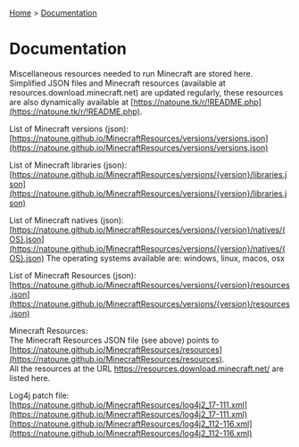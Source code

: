 [Home](..) > [Documentation](#)

# Documentation

Miscellaneous resources needed to run Minecraft are stored here.  
Simplified JSON files and Minecraft resources (available at resources.download.minecraft.net) are updated regularly, these resources are also dynamically available at [https://natoune.tk/r/!README.php](https://natoune.tk/r/!README.php).

List of Minecraft versions (json):  
[https://natoune.github.io/MinecraftResources/versions/versions.json](https://natoune.github.io/MinecraftResources/versions/versions.json)

List of Minecraft libraries (json):  
[https://natoune.github.io/MinecraftResources/versions/{version}/libraries.json](https://natoune.github.io/MinecraftResources/versions/{version}/libraries.json)

List of Minecraft natives (json):  
[https://natoune.github.io/MinecraftResources/versions/{version}/natives/{OS}.json](https://natoune.github.io/MinecraftResources/versions/{version}/natives/{OS}.json)
The operating systems available are: windows, linux, macos, osx

List of Minecraft Resources (json):  
[https://natoune.github.io/MinecraftResources/versions/{version}/resources.json](https://natoune.github.io/MinecraftResources/versions/{version}/resources.json)


Minecraft Resources:  
The Minecraft Resources JSON file (see above) points to [https://natoune.github.io/MinecraftResources/resources](https://natoune.github.io/MinecraftResources/resources).  
All the resources at the URL https://resources.download.minecraft.net/ are listed here.


Log4j patch file:  
[https://natoune.github.io/MinecraftResources/log4j2_17-111.xml](https://natoune.github.io/MinecraftResources/log4j2_17-111.xml)  
[https://natoune.github.io/MinecraftResources/log4j2_112-116.xml](https://natoune.github.io/MinecraftResources/log4j2_112-116.xml) 